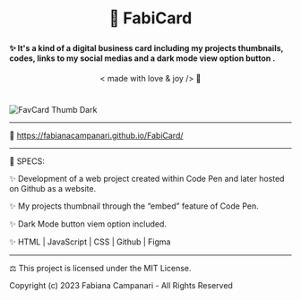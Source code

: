 # <p align="center"> 🎫  FabiCard </p>

####  ✨  It's a kind of a digital business card including my projects thumbnails, codes, links to my social medias and a dark mode view option button .


 <p align="center"> < made with love & joy /> 🤎 </p>
 
 #

![FavCard Thumb Dark](https://user-images.githubusercontent.com/113218619/218143393-3b3f9641-265c-4e9d-8fa7-b357bed83918.png)





______________________________________________________________________________________

🚀  https://fabianacampanari.github.io/FabiCard/

_____________________________________________________________________________________________

📌   SPECS:

✨   Development of a web project created within Code Pen and later hosted on Github as a website.

✨   My projects thumbnail through the “embed” feature of Code Pen.

✨   Dark Mode button viem option included.

✨   HTML | JavaScript | CSS | Github | Figma 

__________________________________________________________________________________________

⚖︎ This project is licensed under the MIT License.

Copyright (c) 2023 Fabiana Campanari - All Rights Reserved
